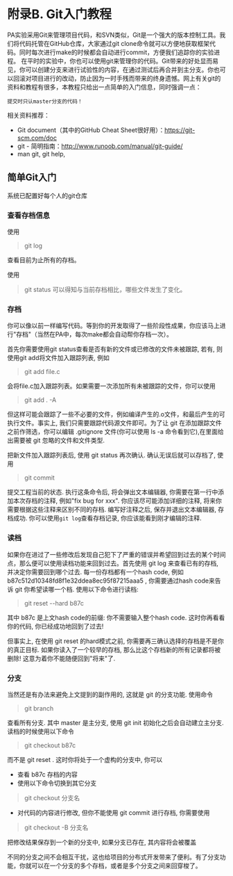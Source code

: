 # 附录B. Git入门教程

PA实验采用Git来管理项目代码，和SVN类似，Git是一个强大的版本控制工具。我们将代码托管在GitHub仓库，大家通过git clone命令就可以方便地获取框架代码。同时每次进行make的时候都会自动进行commit，方便我们追踪你的实验进程。
在平时的实验中，你也可以使用git来管理你的代码。Git带来的好处显而易见，你可以创建分支来进行试验性的内容，在通过测试后再合并到主分支。你也可以回滚对项目进行的改动，防止因为一时手残而带来的终身遗憾。网上有关git的资料和教程有很多，本教程只给出一点简单的入门信息，同时强调一点：
```
提交时只认master分支的代码！
```

相关资料推荐：
-	Git document（其中的GitHub Cheat Sheet很好用）：https://git-scm.com/doc
-	git - 简明指南：http://www.runoob.com/manual/git-guide/
-	man git, git help, 

## 简单Git入门

系统已配置好每个人的git仓库

### 查看存档信息

使用
> git log

查看目前为止所有的存档。

使用
> git status
可以得知与当前存档相比，哪些文件发生了变化。

### 存档

你可以像以前一样编写代码。等到你的开发取得了一些阶段性成果，你应该马上进行"存档"（当然在PA中，每次make都会自动帮你存档一次）。

首先你需要使用git status查看是否有新的文件或已修改的文件未被跟踪, 若有, 则使用git add将文件加入跟踪列表, 例如
> git add file.c

会将file.c加入跟踪列表。如果需要一次添加所有未被跟踪的文件，你可以使用
> git add . -A

但这样可能会跟踪了一些不必要的文件，例如编译产生的.o文件，和最后产生的可执行文件。事实上, 我们只需要跟踪代码源文件即可。为了让 git 在添加跟踪文件之前作筛选，你可以编辑 .gitignore 文件(你可以使用 ls -a 命令看到它),在里面给出需要被 git 忽略的文件和文件类型.

把新文件加入跟踪列表后, 使用 git status 再次确认. 确认无误后就可以存档了, 使用
> git commit

提交工程当前的状态. 执行这条命令后, 将会弹出文本编辑器, 你需要在第一行中添加本次存档的注释, 例如"fix bug for xxx". 你应该尽可能添加详细的注释, 将来你需要根据这些注释来区别不同的存档. 编写好注释之后, 保存并退出文本编辑器, 存档成功. 你可以使用` git log `查看存档记录, 你应该能看到刚才编辑的注释.

### 读档

如果你在进过了一些修改后发现自己犯下了严重的错误并希望回到过去的某个时间点，那么便可以使用读档功能来回到过去。首先使用 git log 来查看已有的存档, 并决定你需要回到哪个过去. 每一份存档都有一个hash code, 例如 b87c512d10348fd8f1e32ddea8ec95f87215aaa5 , 你需要通过hash code来告诉 git 你希望读哪一个档. 使用以下命令进行读档:
> git reset --hard b87c

其中 b87c 是上文hash code的前缀: 你不需要输入整个hash code. 这时你再看看你的代码, 你已经成功地回到了过去!

但事实上, 在使用 git reset 的hard模式之前, 你需要再三确认选择的存档是不是你的真正目标. 如果你读入了一个较早的存档, 那么比这个存档新的所有记录都将被删除! 这意为着你不能随便回到"将来"了.

### 分支

当然还是有办法来避免上文提到的副作用的, 这就是 git 的分支功能. 使用命令
> git branch

查看所有分支. 其中 master 是主分支, 使用 git init 初始化之后会自动建立主分支.
读档的时候使用以下命令
> git checkout b87c

而不是 git reset . 这时你将处于一个虚构的分支中, 你可以
-	查看 b87c 存档的内容
-	使用以下命令切换到其它分支
  
  > git checkout 分支名
  
-	对代码的内容进行修改, 但你不能使用 git commit 进行存档, 你需要使用
  > git checkout -B 分支名
  
  把修改结果保存到一个新的分支中, 如果分支已存在, 其内容将会被覆盖
  

不同的分支之间不会相互干扰，这也给项目的分布式开发带来了便利。有了分支功能，你就可以在一个分支的多个存档，或者是多个分支之间来回穿梭了。



